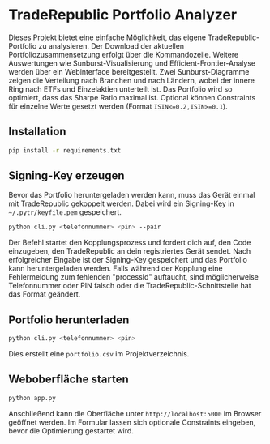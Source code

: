 # TradeRepublic Portfolio Analyzer

Dieses Projekt bietet eine einfache Möglichkeit, das eigene TradeRepublic-Portfolio
zu analysieren. Der Download der aktuellen Portfoliozusammensetzung erfolgt über
die Kommandozeile. Weitere Auswertungen wie Sunburst-Visualisierung und
Efficient-Frontier-Analyse werden über ein Webinterface bereitgestellt. Zwei
Sunburst-Diagramme zeigen die Verteilung nach Branchen und nach Ländern, wobei
der innere Ring nach ETFs und Einzelaktien unterteilt ist. Das Portfolio wird so
optimiert, dass das Sharpe Ratio maximal ist. Optional können Constraints für
einzelne Werte gesetzt werden (Format `ISIN<=0.2,ISIN>=0.1`).

## Installation

```bash
pip install -r requirements.txt
```

## Signing-Key erzeugen

Bevor das Portfolio heruntergeladen werden kann, muss das Gerät einmal mit
TradeRepublic gekoppelt werden. Dabei wird ein Signing-Key in
`~/.pytr/keyfile.pem` gespeichert.

```bash
python cli.py <telefonnummer> <pin> --pair
```

Der Befehl startet den Kopplungsprozess und fordert dich auf, den Code
einzugeben, den TradeRepublic an dein registriertes Gerät sendet. Nach
erfolgreicher Eingabe ist der Signing-Key gespeichert und das Portfolio kann
heruntergeladen werden.
Falls während der Kopplung eine Fehlermeldung zum fehlenden "processId"
auftaucht, sind möglicherweise Telefonnummer oder PIN falsch oder die
TradeRepublic-Schnittstelle hat das Format geändert.

## Portfolio herunterladen

```bash
python cli.py <telefonnummer> <pin>
```
Dies erstellt eine `portfolio.csv` im Projektverzeichnis.

## Weboberfläche starten

```bash
python app.py
```
Anschließend kann die Oberfläche unter `http://localhost:5000` im Browser
geöffnet werden. Im Formular lassen sich optionale Constraints eingeben, bevor
die Optimierung gestartet wird.
